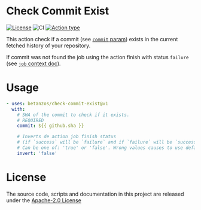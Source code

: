 # Check Commit Exist

[![License](https://img.shields.io/badge/License-Apache%202.0-blue.svg)](https://opensource.org/licenses/Apache-2.0) ![CI](https://github.com/betanzos/check-commit-exist/workflows/CI/badge.svg)
[![Action type](https://img.shields.io/badge/Docker%20action-gray?logo=docker)](https://docs.github.com/en/actions/creating-actions/about-actions#types-of-actions)

This action check if a commit (see [`commit` param](#usage)) exists in the current fetched history of your repository.

If commit was not found the job using the action finish with status `failure` (see [`job` context doc](https://docs.github.com/en/actions/reference/context-and-expression-syntax-for-github-actions#job-context)).

# Usage
```yaml
- uses: betanzos/check-commit-exist@v1
  with:
    # SHA of the commit to check if it exists.
    # REQUIRED
    commit: ${{ github.sha }}

    # Inverts de action job finish status
    # (if `success` will be `failure` and if `failure` will be `success`).
    # Can be one of: 'true' or 'false'. Wrong values causes to use default.
    invert: 'false'
```

# License
The source code, scripts and documentation in this project are released under the [Apache-2.0 License](LICENSE)